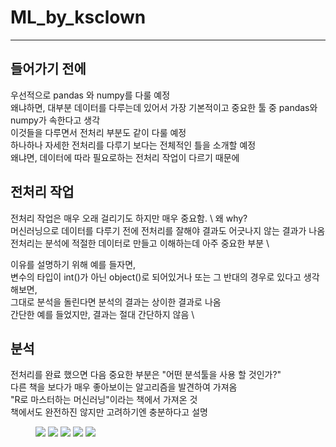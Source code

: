 # ML_by_ksclown

---

## 들어가기 전에
우선적으로 pandas 와 numpy를 다룰 예정 \
왜냐하면, 대부분 데이터를 다루는데 있어서 가장 기본적이고 중요한 툴 중 pandas와 numpy가 속한다고 생각 \
이것들을 다루면서 전처리 부분도 같이 다룰 예정\
하나하나 자세한 전처리를 다루기 보다는 전체적인 틀을 소개할 예정\
왜냐면, 데이터에 따라 필요로하는 전처리 작업이 다르기 때문에

## 전처리 작업
전처리 작업은 매우 오래 걸리기도 하지만 매우 중요함. \ 
왜 why? \
머신러닝으로 데이터를 다루기 전에 전처리를 잘해야 결과도 어긋나지 않는 결과가 나옴 \
전처리는 분석에 적절한 데이터로 만들고 이해하는데 아주 중요한 부분 \

이유를 설명하기 위해 예를 들자면, \
변수의 타입이 int()가 아닌 object()로 되어있거나 또는 그 반대의 경우로 있다고 생각해보면, \
그대로 분석을 돌린다면 분석의 결과는 상이한 결과로 나옴 \
간단한 예를 들었지만, 결과는 절대 간단하지 않음 \

## 분석
전처리를 완료 했으면 다음 중요한 부분은 "어떤 분석툴을 사용 할 것인가?" \
다른 책을 보다가 매우 좋아보이는 알고리즘을 발견하여 가져옴\
"R로 마스터하는 머신러닝"이라는 책에서 가져온 것 \
책에서도 완전하진 않지만 고려하기엔 충분하다고 설명

<figure>
    <img src="img/Algorithm1.PNG">
    <img src="img/Algorithm2.PNG">
    <img src="img/Algorithm3.PNG">
    <img src="img/Algorithm4.PNG">
    <img src="img/Algorithm5.PNG">
</figure>